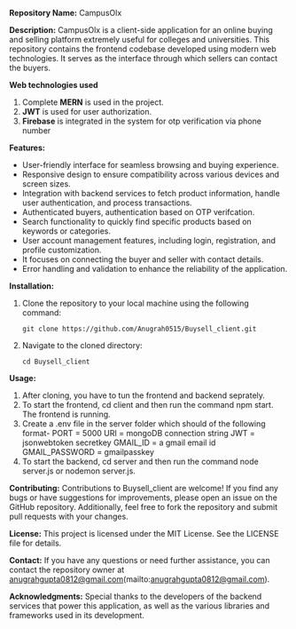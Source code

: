 **Repository Name:** CampusOlx

**Description:**
CampusOlx is a client-side application for an online buying and selling platform extremely useful for colleges and universities. This repository contains the frontend codebase developed using modern web technologies. It serves as the interface through which sellers can contact the buyers.

**Web technologies used**
1. Complete **MERN** is used in the project.
2. **JWT** is used for user authorization.
3. **Firebase** is integrated in the system for otp verification via phone number

**Features:**
- User-friendly interface for seamless browsing and buying experience.
- Responsive design to ensure compatibility across various devices and screen sizes.
- Integration with backend services to fetch product information, handle user authentication, and process transactions.
- Authenticated buyers, authentication based on OTP verifcation.
- Search functionality to quickly find specific products based on keywords or categories.
- User account management features, including login, registration, and profile customization.
- It focuses on connecting the buyer and seller with contact details.
- Error handling and validation to enhance the reliability of the application.

**Installation:**
1. Clone the repository to your local machine using the following command:
   ```
   git clone https://github.com/Anugrah0515/Buysell_client.git
   ```
2. Navigate to the cloned directory:
   ```
   cd Buysell_client
   ```

**Usage:**
1. After cloning, you have to tun the frontend and backend seprately.
2. To start the frontend, cd client and then run the command npm start. The frontend is running.
3. Create a .env file in the server folder which should of the following format-
   PORT = 5000
   URI = mongoDB connection string
   JWT = jsonwebtoken secretkey
   GMAIL_ID = a gmail email id
   GMAIL_PASSWORD = gmailpasskey
4. To start the backend, cd server and then run the command node server.js or nodemon server.js.

**Contributing:**
Contributions to Buysell_client are welcome! If you find any bugs or have suggestions for improvements, please open an issue on the GitHub repository. Additionally, feel free to fork the repository and submit pull requests with your changes.

**License:**
This project is licensed under the MIT License. See the LICENSE file for details.

**Contact:**
If you have any questions or need further assistance, you can contact the repository owner at anugrahgupta0812@gmail.com(mailto:anugrahgupta0812@gmail.com).

**Acknowledgments:**
Special thanks to the developers of the backend services that power this application, as well as the various libraries and frameworks used in its development.
